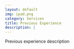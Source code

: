 ```yaml
---
layout: default
img: ipad.png
category: Services
title: Previous Experience 
description: |
---
```

 Previous experience description 
